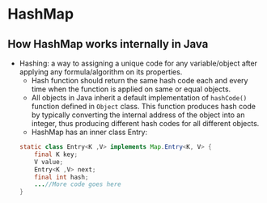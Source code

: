 # HashMap

## How HashMap works internally in Java
- Hashing: a way to assigning a unique code for any variable/object after applying any formula/algorithm on its properties.
  - Hash function should return the same hash code each and every time when the function is applied on same or equal objects.
  - All objects in Java inherit a default implementation of `hashCode()` function defined in `Object` class. This function produces hash code by typically converting the internal address of the object into an integer, thus producing different hash codes for all different objects.
  - HashMap has an inner class Entry:
  ```java
  static class Entry<K ,V> implements Map.Entry<K, V> {
      final K key;
      V value;
      Entry<K ,V> next;
      final int hash;
      ...//More code goes here
  }
  ```
